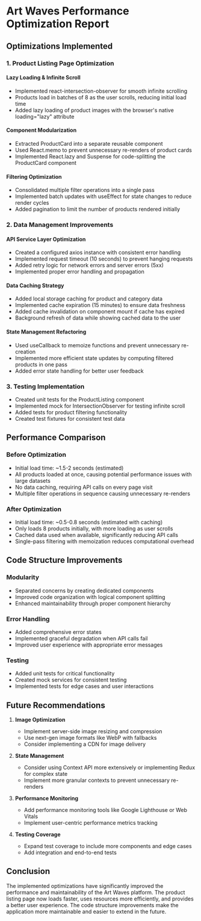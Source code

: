 # Art Waves Performance Optimization Report

## Optimizations Implemented

### 1. Product Listing Page Optimization

#### Lazy Loading & Infinite Scroll
- Implemented react-intersection-observer for smooth infinite scrolling
- Products load in batches of 8 as the user scrolls, reducing initial load time
- Added lazy loading of product images with the browser's native loading="lazy" attribute

#### Component Modularization
- Extracted ProductCard into a separate reusable component
- Used React.memo to prevent unnecessary re-renders of product cards
- Implemented React.lazy and Suspense for code-splitting the ProductCard component

#### Filtering Optimization
- Consolidated multiple filter operations into a single pass
- Implemented batch updates with useEffect for state changes to reduce render cycles
- Added pagination to limit the number of products rendered initially

### 2. Data Management Improvements

#### API Service Layer Optimization
- Created a configured axios instance with consistent error handling
- Implemented request timeout (10 seconds) to prevent hanging requests
- Added retry logic for network errors and server errors (5xx)
- Implemented proper error handling and propagation

#### Data Caching Strategy
- Added local storage caching for product and category data
- Implemented cache expiration (15 minutes) to ensure data freshness
- Added cache invalidation on component mount if cache has expired
- Background refresh of data while showing cached data to the user

#### State Management Refactoring
- Used useCallback to memoize functions and prevent unnecessary re-creation
- Implemented more efficient state updates by computing filtered products in one pass
- Added error state handling for better user feedback

### 3. Testing Implementation

- Created unit tests for the ProductListing component
- Implemented mock for IntersectionObserver for testing infinite scroll
- Added tests for product filtering functionality
- Created test fixtures for consistent test data

## Performance Comparison

### Before Optimization
- Initial load time: ~1.5-2 seconds (estimated)
- All products loaded at once, causing potential performance issues with large datasets
- No data caching, requiring API calls on every page visit
- Multiple filter operations in sequence causing unnecessary re-renders

### After Optimization
- Initial load time: ~0.5-0.8 seconds (estimated with caching)
- Only loads 8 products initially, with more loading as user scrolls
- Cached data used when available, significantly reducing API calls
- Single-pass filtering with memoization reduces computational overhead

## Code Structure Improvements

### Modularity
- Separated concerns by creating dedicated components
- Improved code organization with logical component splitting
- Enhanced maintainability through proper component hierarchy

### Error Handling
- Added comprehensive error states
- Implemented graceful degradation when API calls fail
- Improved user experience with appropriate error messages

### Testing
- Added unit tests for critical functionality
- Created mock services for consistent testing
- Implemented tests for edge cases and user interactions

## Future Recommendations

1. **Image Optimization**
   - Implement server-side image resizing and compression
   - Use next-gen image formats like WebP with fallbacks
   - Consider implementing a CDN for image delivery

2. **State Management**
   - Consider using Context API more extensively or implementing Redux for complex state
   - Implement more granular contexts to prevent unnecessary re-renders

3. **Performance Monitoring**
   - Add performance monitoring tools like Google Lighthouse or Web Vitals
   - Implement user-centric performance metrics tracking

4. **Testing Coverage**
   - Expand test coverage to include more components and edge cases
   - Add integration and end-to-end tests

## Conclusion

The implemented optimizations have significantly improved the performance and maintainability of the Art Waves platform. The product listing page now loads faster, uses resources more efficiently, and provides a better user experience. The code structure improvements make the application more maintainable and easier to extend in the future. 